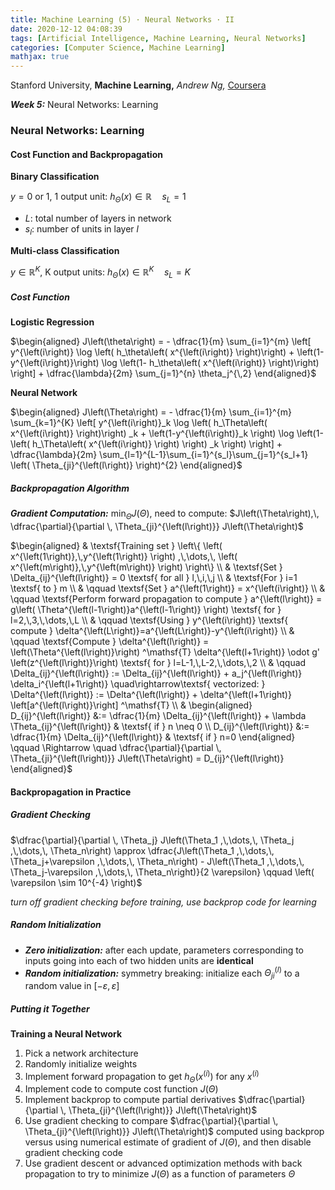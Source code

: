```yaml
---
title: Machine Learning (5) · Neural Networks · II
date: 2020-12-12 04:08:39
tags: [Artificial Intelligence, Machine Learning, Neural Networks]
categories: [Computer Science, Machine Learning]
mathjax: true
---
```


Stanford University, **Machine Learning,** *Andrew Ng,* [Coursera](https://www.coursera.org/learn/machine-learning/home/info)

***Week 5:*** Neural Networks: Learning

### Neural Networks: Learning

#### Cost Function and Backpropagation

**Binary Classification**

$y = 0 \textrm{ or } 1$, 1 output unit: $h_\Theta \left(x\right) \in \mathbb{R} \quad s_L=1$

- $L$: total number of layers in network
- $s_l$: number of units in layer $l$

**Multi-class Classification**

$y \in \mathbb{R} ^K$, K output units: $h_\Theta \left(x\right) \in \mathbb{R} ^K \quad s_L=K$

<!-- more -->

##### Cost Function

**Logistic Regression**

$\begin{aligned} J\left(\theta\right) = - \dfrac{1}{m} \sum_{i=1}^{m} \left[ y^{\left(i\right)} \log \left( h_\theta\left( x^{\left(i\right)} \right)\right) + \left(1-y^{\left(i\right)}\right) \log \left(1- h_\theta\left( x^{\left(i\right)} \right)\right) \right] + \dfrac{\lambda}{2m} \sum_{j=1}^{n} \theta_j^{\,2} \end{aligned}$

**Neural Network**

$\begin{aligned} J\left(\Theta\right) = - \dfrac{1}{m} \sum_{i=1}^{m} \sum_{k=1}^{K} \left[ y^{\left(i\right)}_k \log \left( h_\Theta\left( x^{\left(i\right)} \right)\right) _k + \left(1-y^{\left(i\right)}_k \right) \log \left(1- \left( h_\Theta\left( x^{\left(i\right)} \right) \right)  _k \right) \right] + \dfrac{\lambda}{2m} \sum_{l=1}^{L-1}\sum_{i=1}^{s_l}\sum_{j=1}^{s_l+1} \left( \Theta_{ji}^{\left(l\right)} \right)^{2} \end{aligned}$

##### Backpropagation Algorithm

***Gradient Computation:*** $\min_\Theta J\left(\Theta\right)$, need to compute: $J\left(\Theta\right),\, \dfrac{\partial}{\partial \, \Theta_{ji}^{\left(l\right)}} J\left(\Theta\right)$

$\begin{aligned} & \textsf{Training set } \left\{ \left( x^{\left(1\right)},\,y^{\left(1\right)} \right) ,\,\dots,\, \left( x^{\left(m\right)},\,y^{\left(m\right)} \right) \right\} \\ & \textsf{Set } \Delta_{ij}^{\left(l\right)} = 0 \textsf{ for all } l,\,i,\,j \\ & \textsf{For } i=1 \textsf{ to } m \\ & \qquad \textsf{Set } a^{\left(1\right)} = x^{\left(i\right)} \\ & \qquad \textsf{Perform forward propagation to compute } a^{\left(l\right)} = g\left( \Theta^{\left(l-1\right)}a^{\left(l-1\right)} \right) \textsf{ for } l=2,\,3,\,\dots,\,L \\ & \qquad \textsf{Using } y^{\left(i\right)}  \textsf{ compute } \delta^{\left(L\right)}=a^{\left(L\right)}-y^{\left(i\right)} \\ & \qquad \textsf{Compute } \delta^{\left(l\right)} = \left(\Theta^{\left(l\right)}\right) ^\mathsf{T} \delta^{\left(l+1\right)} \odot g' \left(z^{\left(l\right)}\right) \textsf{ for } l=L-1,\,L-2,\,\dots,\,2 \\ & \qquad \Delta_{ij}^{\left(l\right)} := \Delta_{ij}^{\left(l\right)} + a_j^{\left(l\right)} \delta_i^{\left(l+1\right)} \quad\rightarrow\textsf{ vectorized: } \Delta^{\left(l\right)} := \Delta^{\left(l\right)} + \delta^{\left(l+1\right)} \left[a^{\left(l\right)}\right] ^\mathsf{T} \\ & \begin{aligned} D_{ij}^{\left(l\right)} &:= \dfrac{1}{m} \Delta_{ij}^{\left(l\right)} + \lambda \Theta_{ij}^{\left(l\right)} & \textsf{ if } n \neq 0 \\ D_{ij}^{\left(l\right)} &:= \dfrac{1}{m} \Delta_{ij}^{\left(l\right)} & \textsf{ if } n=0 \end{aligned} \qquad \Rightarrow \quad \dfrac{\partial}{\partial \, \Theta_{ji}^{\left(l\right)}} J\left(\Theta\right) = D_{ij}^{\left(l\right)} \end{aligned}$

#### Backpropagation in Practice

##### Gradient Checking

$\dfrac{\partial}{\partial \, \Theta_j} J\left(\Theta_1 ,\,\dots,\, \Theta_j ,\,\dots,\, \Theta_n\right) \approx \dfrac{J\left(\Theta_1 ,\,\dots,\, \Theta_j+\varepsilon ,\,\dots,\, \Theta_n\right) - J\left(\Theta_1 ,\,\dots,\, \Theta_j-\varepsilon ,\,\dots,\, \Theta_n\right)}{2 \varepsilon} \qquad \left( \varepsilon \sim 10^{-4} \right)$

*turn off gradient checking before training, use backprop code for learning*

##### Random Initialization

- ***Zero initialization:*** after each update, parameters corresponding to inputs going into each of two hidden units are **identical**
- ***Random initialization:*** symmetry breaking: initialize each $\Theta_{ji}^{\left(l\right)}$ to a random value in $\left[-\varepsilon,\,\varepsilon\right]$

##### Putting it Together

**Training a Neural Network**

1. Pick a network architecture
2. Randomly initialize weights
3. Implement forward propagation to get $h_\Theta \left( x^{\left(i\right)} \right)$ for any $x^{\left(i\right)}$
4. Implement code to compute cost function $J\left(\Theta\right)$
5. Implement backprop to compute partial derivatives $\dfrac{\partial}{\partial \, \Theta_{ji}^{\left(l\right)}} J\left(\Theta\right)$
6. Use gradient checking to compare $\dfrac{\partial}{\partial \, \Theta_{ji}^{\left(l\right)}} J\left(\Theta\right)$ computed using backprop versus using numerical estimate of gradient of $J\left(\Theta\right)$, and then disable gradient checking code
7. Use gradient descent or advanced optimization methods with back propagation to try to minimize $J\left(\Theta\right)$ as a function of parameters $\Theta$

